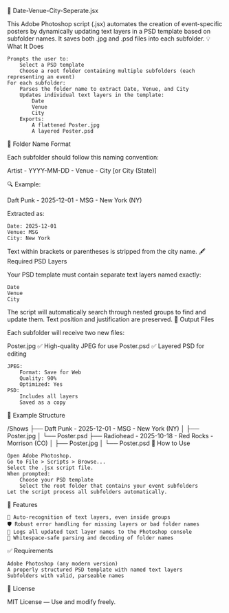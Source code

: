 🎨 Date-Venue-City-Seperate.jsx

This Adobe Photoshop script (.jsx) automates the creation of event-specific posters by dynamically updating text layers in a PSD template based on subfolder names. It saves both .jpg and .psd files into each subfolder.
💡 What It Does

    Prompts the user to:
        Select a PSD template
        Choose a root folder containing multiple subfolders (each representing an event)
    For each subfolder:
        Parses the folder name to extract Date, Venue, and City
        Updates individual text layers in the template:
            Date
            Venue
            City
        Exports:
            A flattened Poster.jpg
            A layered Poster.psd

📁 Folder Name Format

Each subfolder should follow this naming convention:

Artist - YYYY-MM-DD - Venue - City [or City (State)]

🔍 Example:

Daft Punk - 2025-12-01 - MSG - New York (NY)

Extracted as:

    Date: 2025-12-01
    Venue: MSG
    City: New York

Text within brackets or parentheses is stripped from the city name.
🖋️ Required PSD Layers

Your PSD template must contain separate text layers named exactly:

    Date
    Venue
    City

The script will automatically search through nested groups to find and update them. Text position and justification are preserved.
💾 Output Files

Each subfolder will receive two new files:

Poster.jpg ✅ High-quality JPEG for use
Poster.psd ✅ Layered PSD for editing

    JPEG:
        Format: Save for Web
        Quality: 90%
        Optimized: Yes
    PSD:
        Includes all layers
        Saved as a copy

📂 Example Structure

/Shows
├── Daft Punk - 2025-12-01 - MSG - New York (NY)
│ ├── Poster.jpg
│ └── Poster.psd
├── Radiohead - 2025-10-18 - Red Rocks - Morrison (CO)
│ ├── Poster.jpg
│ └── Poster.psd
🚀 How to Use

    Open Adobe Photoshop.
    Go to File > Scripts > Browse...
    Select the .jsx script file.
    When prompted:
        Choose your PSD template
        Select the root folder that contains your event subfolders
    Let the script process all subfolders automatically.

🧰 Features

    🔎 Auto-recognition of text layers, even inside groups
    🛡️ Robust error handling for missing layers or bad folder names
    📝 Logs all updated text layer names to the Photoshop console
    🧽 Whitespace-safe parsing and decoding of folder names

✅ Requirements

    Adobe Photoshop (any modern version)
    A properly structured PSD template with named text layers
    Subfolders with valid, parseable names

📄 License

MIT License — Use and modify freely.